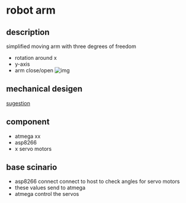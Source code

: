 # robot arm
## description 
simplified moving arm with three degrees of freedom 
- rotation around x
- y-axis
- arm close/open
![img](https://microbotlabs.com/images/armuno-blackyellow-1-x440.jpg?crc=3780506381)

## mechanical desigen 
[sugestion](https://microbotlabs.com/robot-kits.html)
## component 
- atmega xx
- asp8266
- x servo motors

## base scinario
- asp8266 connect connect to host to check angles for servo motors
- these values send to atmega 
- atmega control the servos 